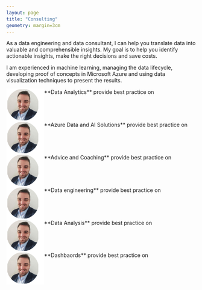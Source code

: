 ```yaml
---
layout: page
title: "Consulting"
geometry: margin=3cm
---
```


As a data engineering and data consultant, I can help you translate data into valuable and comprehensible insights. My goal is to help you identify actionable insights, make the right decisions and save costs.

I am experienced in machine learning, managing the data lifecycle, developing proof of concepts in Microsoft Azure and using data visualization techniques to present the results.

<img src="/images/RL-photo.png" align="left" width="100px"/> 
**Data Analytics** 
provide best practice on
<br>
<br clear="left"/>
<img src="/images/RL-photo.png" align="left" width="100px"/> 
**Azure Data and AI Solutions** 
provide best practice on
<br>
<br clear="left"/>

<img src="/images/RL-photo.png" align="left" width="100px"/> 
**Advice and Coaching** 
provide best practice on
<br>
<br clear="left"/>

<img src="/images/RL-photo.png" align="left" width="100px"/> 
**Data engineering** 
provide best practice on
<br>
<br clear="left"/>

<img src="/images/RL-photo.png" align="left" width="100px"/> 
**Data Analysis** 
provide best practice on
<br>
<br clear="left"/>


<img src="/images/RL-photo.png" align="left" width="100px"/> 
**Dashbaords** 
provide best practice on
<br>
<br clear="left"/>
